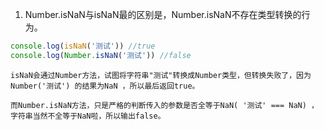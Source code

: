 <!--
 * @Date: 2020-08-06 16:55:32
 * @LastEditors: PoloHuang
 * @LastEditTime: 2020-08-06 16:56:46
--> 
1. Number.isNaN与isNaN最的区别是，Number.isNaN不存在类型转换的行为。
```js
console.log(isNaN('测试')) //true
console.log(Number.isNaN('测试')) //false
```
```
isNaN会通过Number方法，试图将字符串"测试"转换成Number类型，但转换失败了，因为 Number('测试') 的结果为NaN ，所以最后返回true。

而Number.isNaN方法，只是严格的判断传入的参数是否全等于NaN( '测试' === NaN) ，字符串当然不全等于NaN啦，所以输出false。
```